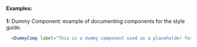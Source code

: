 #### Examples:


__1:__ Dummy Component: example of documenting components for the style guide.

```jsx
  <DummyComp label="This is a dummy component used as a placeholder for the style guide."  /> 
```

